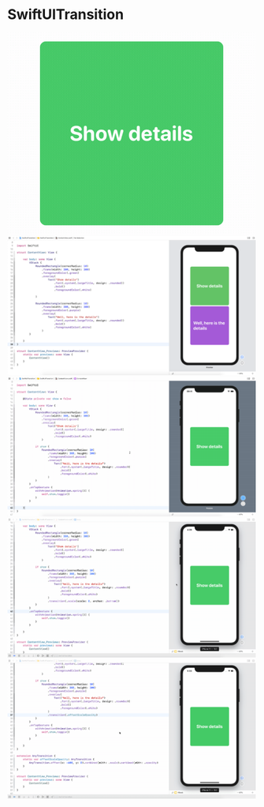 # SwiftUITransition

<img src="https://github.com/obadasemary/SwiftUITransition/blob/master/swiftui-animation-10.gif" alt="HTML5 Icon">
<img src="https://github.com/obadasemary/SwiftUITransition/blob/master/swiftui-animation-11.png" alt="HTML5 Icon">
<img src="https://github.com/obadasemary/SwiftUITransition/blob/master/swiftui-animation-12.gif" alt="HTML5 Icon">
<img src="https://github.com/obadasemary/SwiftUITransition/blob/master/swiftui-animation-13.gif" alt="HTML5 Icon">
<img src="https://github.com/obadasemary/SwiftUITransition/blob/master/swiftui-animation-14.gif" alt="HTML5 Icon">
